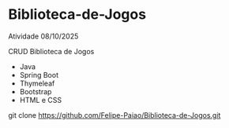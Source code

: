# Biblioteca-de-Jogos

Atividade 08/10/2025

CRUD Biblioteca de Jogos

- Java  
- Spring Boot  
- Thymeleaf  
- Bootstrap  
- HTML e CSS  

git clone https://github.com/Felipe-Paiao/Biblioteca-de-Jogos.git
